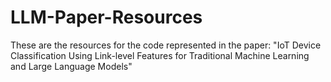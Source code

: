 # LLM-Paper-Resources
These are the resources for the code represented in the paper: "IoT Device Classification Using Link-level Features for Traditional Machine Learning and Large Language Models"
